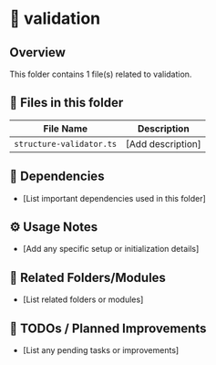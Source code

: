 # 📂 validation

## Overview
This folder contains 1 file(s) related to validation.

## 📄 Files in this folder

| File Name | Description |
|-----------|-------------|
| `structure-validator.ts` | [Add description] |

## 🔗 Dependencies
- [List important dependencies used in this folder]

## ⚙️ Usage Notes
- [Add any specific setup or initialization details]

## 🔄 Related Folders/Modules
- [List related folders or modules]

## 🚧 TODOs / Planned Improvements
- [List any pending tasks or improvements]
